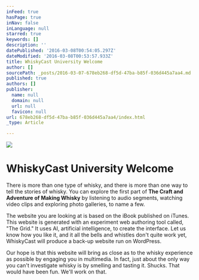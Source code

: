 ```yaml
---
inFeed: true
hasPage: true
inNav: false
inLanguage: null
starred: true
keywords: []
description: ''
datePublished: '2016-03-08T00:54:05.297Z'
dateModified: '2016-03-08T00:53:57.933Z'
title: WhiskyCast University Welcome
author: []
sourcePath: _posts/2016-03-07-678eb268-df5d-47ba-b85f-036d445a7aa4.md
published: true
authors: []
publisher:
  name: null
  domain: null
  url: null
  favicon: null
url: 678eb268-df5d-47ba-b85f-036d445a7aa4/index.html
_type: Article

---
```

![](https://the-grid-user-content.s3-us-west-2.amazonaws.com/25b6b64b-1e37-40fd-862d-b1f52b199e4e.jpg)

# WhiskyCast University Welcome

There is more than one type of whisky, and there is more than one way to tell the stories of whisky. You can explore the first part of **The Craft and Adventure of Making Whisky** by listening to audio segments, watching video clips and exploring photo galleries, to name a few. 

The website you are looking at is based on the iBook published on iTunes.  This website is generated with an experiment web authoring tool called, "The Grid." It uses AI, artificial intelligence, to create the interface.  Let us know how you like it, and it all the bells and whistles don't quite work yet, WhiskyCast will produce a back-up website run on WordPress.

Our hope is that this website will bring as close as to the whisky experience as possible by engaging you in multimedia. In fact, just about the only way you can't investigate whisky is by smelling and tasting it. Shucks. That would have been fun. We'll work on that.